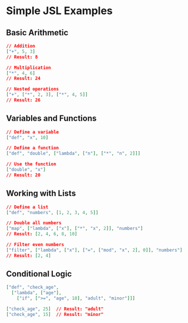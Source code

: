 # Simple JSL Examples

## Basic Arithmetic

```json
// Addition
["+", 5, 3]
// Result: 8

// Multiplication  
["*", 4, 6]
// Result: 24

// Nested operations
["+", ["*", 2, 3], ["*", 4, 5]]
// Result: 26
```

## Variables and Functions

```json
// Define a variable
["def", "x", 10]

// Define a function
["def", "double", ["lambda", ["n"], ["*", "n", 2]]]

// Use the function
["double", "x"]
// Result: 20
```

## Working with Lists

```json
// Define a list
["def", "numbers", [1, 2, 3, 4, 5]]

// Double all numbers
["map", ["lambda", ["x"], ["*", "x", 2]], "numbers"]
// Result: [2, 4, 6, 8, 10]

// Filter even numbers
["filter", ["lambda", ["x"], ["=", ["mod", "x", 2], 0]], "numbers"]
// Result: [2, 4]
```

## Conditional Logic

```json
["def", "check_age", 
  ["lambda", ["age"],
    ["if", [">=", "age", 18], "adult", "minor"]]]

["check_age", 25]  // Result: "adult"
["check_age", 15]  // Result: "minor"
```